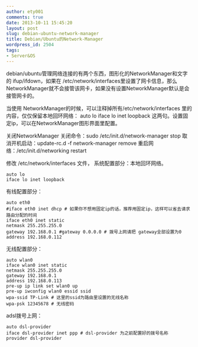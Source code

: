 ```yaml
---
author: ety001
comments: true
date: 2013-10-11 15:45:20
layout: post
slug: debian-ubuntu-network-manager
title: Debian/Ubuntu的Network-Manager
wordpress_id: 2504
tags:
- Server&OS
---
```


debian/ubuntu管理网络连接的有两个东西，图形化的NetworkManager和文字的 ifup/ifdown，如果在 /etc/network/interfaces里设置了网卡信息，那么NetworkManager就不会接管该网卡，如果没有设置NetworkManager默认是会接管网卡的。

当使用 NetworkManager的时候，可以注释掉所有/etc/network/interfaces 里的内容，仅仅保留本地回环网络：
auto lo
iface lo inet loopback
这两句。设置固定ip，可以在NetworkManager图形界面里配置。

关闭NetworkManager
关闭命令：sudo /etc/init.d/network-manager stop
取消开机启动：update-rc.d -f network-manager remove
重启网络：/etc/init.d/networking restart

修改 /etc/network/interfaces 文件，
系统配置部分：本地回环网络。

```
auto lo
iface lo inet loopback
```
有线配置部分：

```
auto eth0
#iface eth0 inet dhcp # 如果你不想用固定ip的话，推荐用固定ip，这样可以省去请求路由分配的时间
iface eth0 inet static
netmask 255.255.255.0
gateway 192.168.0.1 #gateway 0.0.0.0 # 拨号上网请把 gateway全部设置为0
address 192.168.0.112
```

无线配置部分：

```
auto wlan0
iface wlan0 inet static
netmask 255.255.255.0
gateway 192.168.0.1
address 192.168.0.113
pre-up ip link set wlan0 up
pre-up iwconfig wlan0 essid ssid
wpa-ssid TP-Link # 这里的ssid为路由里设置的无线名称
wpa-psk 12345678 # 无线密码
```

adsl拨号上网：

```
auto dsl-provider
iface dsl-provider inet ppp # dsl-provider 为之前配置好的拨号名称
provider dsl-provider
```

